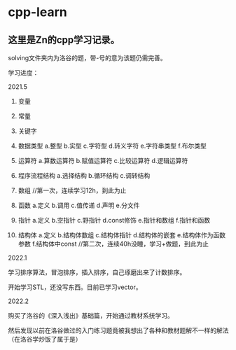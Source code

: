 # cpp-learn

## 这里是Zn的cpp学习记录。

solving文件夹内为洛谷的题，带-号的意为该题仍需完善。

学习进度：

2021.5

 1. 变量

 2. 常量

 3. 关键字

 4. 数据类型  a.整型  b.实型  c.字符型 d.转义字符  e.字符串类型 f.布尔类型

 5. 运算符 a.算数运算符 b.赋值运算符 c.比较运算符 d.逻辑运算符

 6. 程序流程结构  a.选择结构  b.循环结构  c.调转结构

 7. 数组 //第一次，连续学习12h，到此为止

 8. 函数  a.定义  b.调用  c.值传递 d.声明 e.分文件

 9. 指针  a.定义  b.空指针 c.野指针 d.const修饰 e.指针和数组 f.指针和函数

 10. 结构体  a.定义  b.结构体数组 c.结构体指针 d.结构体的嵌套  e.结构体作为函数参数 f.结构体中const //第二次，连续40h没睡，学习+做题，到此为止

2022.1

 学习排序算法，冒泡排序，插入排序，自己琢磨出来了计数排序。

 开始学习STL，还没写东西。目前已学习vector。

2022.2

 购买了洛谷的《深入浅出》基础篇，开始通过教材系统学习。

 然后发现以前在洛谷做过的入门练习题竟被我想出了各种和教材题解不一样的解法（在洛谷学炒饭了属于是）
